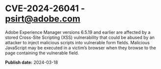 # CVE-2024-26041 - psirt@adobe.com

Adobe Experience Manager versions 6.5.19 and earlier are affected by a stored Cross-Site Scripting (XSS) vulnerability that could be abused by an attacker to inject malicious scripts into vulnerable form fields. Malicious JavaScript may be executed in a victim’s browser when they browse to the page containing the vulnerable field.

**Publish date:** 2024-03-18
